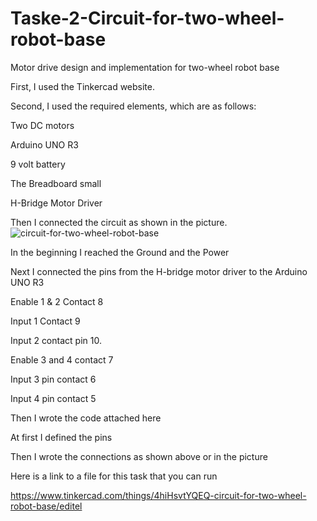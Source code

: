 # Taske-2-Circuit-for-two-wheel-robot-base
Motor drive design and implementation for two-wheel robot base

First, I used the Tinkercad website.

Second, I used the required elements, which are as follows:

Two DC motors

Arduino UNO R3

9 volt battery

The Breadboard small

H-Bridge Motor Driver

Then I connected the circuit as shown in the picture.
![circuit-for-two-wheel-robot-base](https://user-images.githubusercontent.com/85841913/123675727-bc67d400-d84b-11eb-9460-eb43b52960b9.PNG)

In the beginning I reached the Ground and the Power

Next I connected the pins from the H-bridge motor driver to the Arduino UNO R3

Enable 1 & 2 Contact 8

Input 1 Contact 9

Input 2 contact pin 10.

Enable 3 and 4 contact 7

Input 3 pin contact 6

Input 4 pin contact 5


Then I wrote the code attached here

At first I defined the pins

Then I wrote the connections as shown above or in the picture


Here is a link to a file for this task that you can run

https://www.tinkercad.com/things/4hiHsvtYQEQ-circuit-for-two-wheel-robot-base/editel
